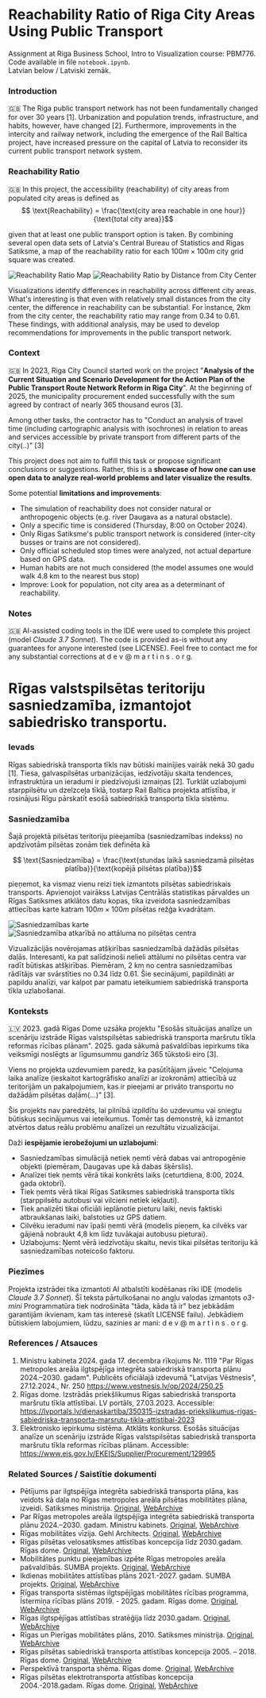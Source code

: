 # Reachability Ratio of Riga City Areas Using Public Transport
Assignment at Riga Business School, Intro to Visualization course: PBM776.
Code available in file `notebook.ipynb`.  
Latvian below / Latviski zemāk.

### Introduction
🇬🇧 The Riga public transport network has not been fundamentally changed for over 30 years [1]. Urbanization and population trends, infrastructure, and habits, however, have changed [2]. Furthermore, improvements in the intercity and railway network, including the emergence of the Rail Baltica project, have increased pressure on the capital of Latvia to reconsider its current public transport network system.


### Reachability Ratio
🇬🇧 In this project, the accessibility (reachability) of city areas from populated city areas is defined as
$$ \text{Reachability} = \frac{\text{city area reachable in one hour}}{\text{total city area}}$$

given that at least one public transport option is taken. By combining several open data sets of Latvia's Central Bureau of Statistics and Rigas Satiksme, a map of the reachability ratio for each $100m \times 100m$ city grid square was created.


![Reachability Ratio Map](reachability_ratio_map_en.png "Reachability ratio map")
![Reachability Ratio by Distance from City Center](reachability_ratio_en.png "Reachability Ratio by Distance from City Center")

Visualizations identify differences in reachability across different city areas. What's interesting is that even with relatively small distances from the city center, the difference in reachability can be substantial. For instance, 2km from the city center, the reachability ratio may range from 0.34 to 0.61. These findings, with additional analysis, may be used to develop recommendations for improvements in the public transport network.


### Context

🇬🇧 In 2023, Riga City Council started work on the project "**Analysis of the Current Situation and Scenario Development for the Action Plan of the Public Transport Route Network Reform in Riga City**". At the beginning of 2025, the municipality procurement ended successfully with the sum agreed by contract of nearly 365 thousand euros [3].

Among other tasks, the contractor has to "Conduct an analysis of travel time (including cartographic analysis with isochrones) in relation to areas and services accessible by private transport from different parts of the city(..)" [3]

This project does not aim to fulfill this task or propose significant conclusions or suggestions. Rather, this is a **showcase of how one can use open data to analyze real-world problems and later visualize the results**.

Some potential **limitations and improvements**:
- The simulation of reachability does not consider natural or anthropogenic objects (e.g. river Daugava as a natural obstacle).
- Only a specific time is considered (Thursday, 8:00 on October 2024).
- Only Rigas Satiksme's public transport network is considered (inter-city busses or trains are not considered).
- Only official scheduled stop times were analyzed, not actual departure based on GPS data.
- Human habits are not much considered (the model assumes one would walk 4.8 km to the nearest bus stop)
- Improve: Look for population, not city area as a determinant of reachability.


### Notes
🇬🇧 AI-assisted coding tools in the IDE were used to complete this project (model *Claude 3.7 Sonnet*). The code is provided as-is without any guarantees for anyone interested (see LICENSE). Feel free to contact me for any substantial corrections at d e v @ m a r t i n s . o r g.



# Rīgas valstspilsētas teritoriju sasniedzamība, izmantojot sabiedrisko transportu.
### Ievads
Rīgas sabiedriskā transporta tīkls nav būtiski mainījies vairāk nekā 30 gadu [1]. Tiesa, galvaspilsētas urbanizācijas, iedzīvotāju skaita tendences, infrastruktūra un ieradumi ir piedzīvojuši izmaiņas [2]. Turklāt uzlabojumi starppilsētu un dzelzceļa tīklā, tostarp Rail Baltica projekta attīstība, ir rosinājusi Rīgu pārskatīt esošā sabiedriskā transporta tīkla sistēmu.


### Sasniedzamība
Šajā projektā pilsētas teritoriju pieejamība (sasniedzamības indekss) no apdzīvotām pilsētas zonām tiek definēta kā

$$ \text{Sasniedzamība} = \frac{\text{stundas laikā sasniedzamā pilsētas platība}}{\text{kopējā pilsētas platība}}$$

pieņemot, ka vismaz vienu reizi tiek izmantots pilsētas sabiedriskais transports. Apvienojot vairākss Latvijas Centrālās statistikas pārvaldes un Rīgas Satiksmes atklātos datu kopas, tika izveidota sasniedzamības attiecības karte katram $100m \times 100m$ pilsētas režģa kvadrātam.

![Sasniedzamības karte](reachability_ratio_map_lv.png "Sasniedzamības karte")
![Sasniedzamība atkarībā no attāluma no pilsētas centra](reachability_ratio_lv.png "Sasniedzamība atkarībā no attāluma no pilsētas centra")

Vizualizācijās novērojamas atšķirības sasniedzamībā dažādās pilsētas daļās. Interesanti, ka pat salīdzinoši nelieli attālumi no pilsētas centra var radīt būtiskas atšķirības. Piemēram, 2 km no centra sasniedzamības rādītājs var svārstīties no 0.34 līdz 0.61. Šie secinājumi, papildināti ar papildu analīzi, var kalpot par pamatu ieteikumiem sabiedriskā transporta tīkla uzlabošanai.


### Konteksts
🇱🇻 2023. gadā Rīgas Dome uzsāka projektu "Esošās situācijas analīze un scenāriju izstrāde Rīgas valstspilsētas sabiedriskā transporta maršrutu tīkla reformas rīcības plānam". 2025. gada sākumā pašvaldības iepirkums tika veiksmīgi noslēgts ar līgumsummu gandrīz 365 tūkstoši eiro [3].

Viens no projekta uzdevumiem paredz, ka pasūtītājam jāveic "Ceļojuma laika analīze (ieskaitot kartogrāfisko analīzi ar izokronām) attiecībā uz teritorijām un pakalpojumiem, kas ir pieejami ar privāto transportu no dažādām pilsētas daļām(...)" [3].

Šis projekts nav paredzēts, lai pilnībā izpildītu šo uzdevumu vai sniegtu būtiskus secinājumus vai ieteikumus. Tomēr tas demonstrē, kā izmantot atvērtos datus reālu problēmu analīzei un rezultātu vizualizācijai.

Daži **iespējamie ierobežojumi un uzlabojumi**:

- Sasniedzamības simulācijā netiek ņemti vērā dabas vai antropogēnie objekti (piemēram, Daugavas upe kā dabas šķērslis).
- Analīzei tiek ņemts vērā tikai konkrēts laiks (ceturtdiena, 8:00, 2024. gada oktobrī).
- Tiek ņemts vērā tikai Rīgas Satiksmes sabiedriskā transporta tīkls (starppilsētu autobusi vai vilcieni netiek iekļauti).
- Tiek analizēti tikai oficiāli ieplānotie pieturu laiki, nevis faktiski atbraukšanas laiki, balstoties uz GPS datiem.
- Cilvēku ieradumi nav īpaši ņemti vērā (modelis pieņem, ka cilvēks var gājienā nobraukt 4,8 km līdz tuvākajai autobusu pieturai).
- Uzlabojums: Ņemt vērā iedzīvotāju skaitu, nevis tikai pilsētas teritoriju kā sasniedzamības noteicošo faktoru.

### Piezīmes
Projekta izstrādei tika izmantoti AI atbalstīti kodēšanas rīki IDE (modelis *Claude 3.7 Sonnet*). Šī teksta pārtulkošanai no angļu valodas izmantots *o3-mini* Programmatūra tiek nodrošināta "tāda, kāda tā ir" bez jebkādām garantijām ikvienam, kam tas interesē (skatīt LICENSE failu). Jebkādiem būtiskiem labojumiem, lūdzu, sazinies ar mani: d e v @ m a r t i n s . o r g.


### References / Atsauces

1. Ministru kabineta 2024. gada 17. decembra rīkojums Nr. 1119 "Par Rīgas metropoles areāla ilgtspējīga integrēta sabiedriskā transporta plānu 2024.–2030. gadam". Publicēts oficiālajā izdevumā "Latvijas Vēstnesis", 27.12.2024., Nr. 250 https://www.vestnesis.lv/op/2024/250.25
2. Rīgas dome. Izstrādās priekšlikumus Rīgas sabiedriskā transporta maršrutu tīkla attīstībai. LV portāls, 27.03.2023.
Accessible: https://lvportals.lv/dienaskartiba/350315-izstradas-priekslikumus-rigas-sabiedriska-transporta-marsrutu-tikla-attistibai-2023
3. Elektronisko iepirkumu sistēma. Atklāts konkurss. Esošās situācijas analīze un scenāriju izstrāde Rīgas valstspilsētas sabiedriskā transporta maršrutu tīkla reformas rīcības plānam. Accessible: https://www.eis.gov.lv/EKEIS/Supplier/Procurement/129965


### Related Sources / Saistītie dokumenti
- Pētījums par ilgtspējīga integrēta sabiedriskā transporta plāna, kas veidots kā daļa no Rīgas metropoles areāla pilsētas mobilitātes plāna, izveidi​. Satiksmes ministrija.  [Original](https://ppdb.mk.gov.lv/wp-content/uploads/2024/01/231121_SUMP_Petijuma_zinojums_gala_variants-1.pdf), [WebArchive](https://web.archive.org/web/20250304152900/https://ppdb.mk.gov.lv/wp-content/uploads/2024/01/231121_SUMP_Petijuma_zinojums_gala_variants-1.pdf)
- Par Rīgas metropoles areāla ilgtspējīga integrēta sabiedriskā transporta plānu 2024.–2030. gadam. Ministru kabinets. [Original](https://www.vestnesis.lv/op/2024/250.25), [WebArchive](https://web.archive.org/web/20250304153300/https://www.vestnesis.lv/op/2024/250.25)
- Rīgas mobilitātes vīzija. Gehl Architects. [Original](https://www.rdpad.lv/wp-content/uploads/2023/01/13.-LV-Vizija.pdf), [WebArchive](https://web.archive.org/web/20250304153329/https://www.rdpad.lv/wp-content/uploads/2023/01/13.-LV-Vizija.pdf)
- Rīgas pilsētas velosatiksmes attīstības koncepcija līdz 2030.gadam. Rīgas dome. [Original](https://sus.lv/sites/default/files/media/faili/R%C4%ABgas%20pils%C4%93tas%20velosatiksmes%20att%C4%ABst%C4%ABbas%20koncepcija%20l%C4%ABdz%202030.gadam%20%282023.gada%20redakcija%29.pdf), [WebArchive](https://web.archive.org/web/20250304153338/https://sus.lv/sites/default/files/media/faili/R%C4%ABgas%20pils%C4%93tas%20velosatiksmes%20att%C4%ABst%C4%ABbas%20koncepcija%20l%C4%ABdz%202030.gadam%20%282023.gada%20redakcija%29.pdf)
- Mobilitātes punktu pieejamības izpēte Rīgas metropoles areāla pašvaldībās. SUMBA projekts. [Original](https://www.bef.lv/wp-content/uploads/2022/04/Mobilitates_punktu_iespejamibas_izpete_FINAL-2.pdf), [WebArchive](https://web.archive.org/web/20250304153408/https://www.bef.lv/wp-content/uploads/2022/04/Mobilitates_punktu_iespejamibas_izpete_FINAL-2.pdf)
- Ikdienas mobilitātes attīstības plāns 2021.-2027. gadam. SUMBA projekts. [Original](https://www.bef.lv/wp-content/uploads/2021/05/SUMBA_mob.att-plans_11.05.2021_FINAL.pdf), [WebArchive](https://web.archive.org/web/20250304153424/https://www.bef.lv/wp-content/uploads/2021/05/SUMBA_mob.att-plans_11.05.2021_FINAL.pdf)
- Rīgas transporta sistēmas ilgtspējīgas mobilitātes rīcības programma, Īstermiņa rīcības plāns 2019. - 2025. gadam. Rīgas dome. [Original](https://www.rdpad.lv/wp-content/uploads/2019/04/2_MRP_2019_2025_Gala_versija.pdf), [WebArchive](https://web.archive.org/web/20250304153507/https://www.rdpad.lv/wp-content/uploads/2019/04/2_MRP_2019_2025_Gala_versija.pdf)
- Rīgas ilgtspējīgas attīstības stratēģija līdz 2030.gadam. [Original](https://www.rdpad.lv/wp-content/uploads/2014/11/STRATEGIJA_WEB.pdf), [WebArchive](https://web.archive.org/web/20250304153527/https://www.rdpad.lv/wp-content/uploads/2014/11/STRATEGIJA_WEB.pdf)
- Rīgas un Pierīgas mobilitātes plāns, 2010. Satiksmes ministrija. [Original](https://www.sam.gov.lv/sites/sam/files/content/p%C4%93t%C4%ABjumi/rpmp_gala_zinojums.pdf), [WebArchive](https://web.archive.org/web/20250304153551/https://www.sam.gov.lv/sites/sam/files/content/p%C4%93t%C4%ABjumi/rpmp_gala_zinojums.pdf)
- Rīgas pilsētas sabiedriskā transporta attīstības koncepcija 2005. – 2018. Rīgas dome. [Original](https://www.sus.lv/sites/default/files/media/faili/rigassabiedriskatransportaattistibaskoncepcija2005-2018.pdf), [WebArchive](https://web.archive.org/web/20250304153701/https://www.sus.lv/sites/default/files/media/faili/rigassabiedriskatransportaattistibaskoncepcija2005-2018.pdf)
- Perspektīvā transporta shēma. Rīgas dome. [Original](https://sus.lv/sites/default/files/media/faili/18_perspektiva_transporta_shema_1no2.pdf), [WebArchive](https://web.archive.org/web/20250304154019/https://sus.lv/sites/default/files/media/faili/18_perspektiva_transporta_shema_1no2.pdf)
- Rīgas pilsētas elektrotransporta attīstības koncepcija 2004.-2018.gadam. Rīgas dome. [Original](http://riga.mashke.org/Elektrotransporta_%20koncepcija.doc), [WebArchive](https://web.archive.org/web/20250304154004/http://riga.mashke.org/Elektrotransporta_%20koncepcija.doc)
